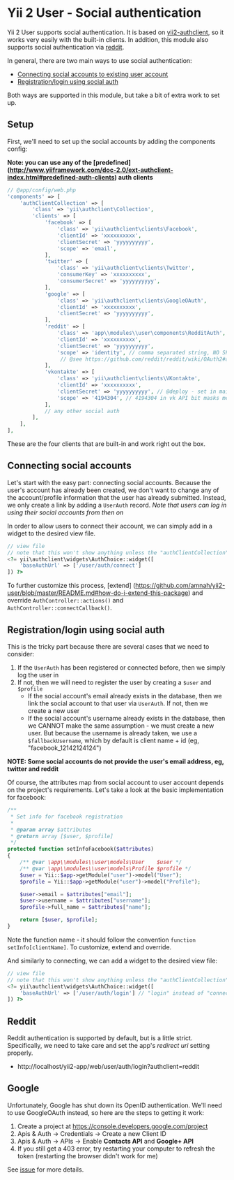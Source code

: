 Yii 2 User - Social authentication
=========

Yii 2 User supports social authentication. It is based on
[yii2-authclient](https://github.com/yiisoft/yii2-authclient), so it works very easily with
the built-in clients[](https://github.com/yiisoft/yii2-authclient#predefined-auth-clients).
In addition, this module also supports social authentication via
[reddit](components/RedditAuth.php).

In general, there are two main ways to use social authentication:

* [Connecting social accounts to existing user account](#connecting-social-accounts)
* [Registration/login using social auth](#registrationlogin-using-social-auth)

Both ways are supported in this module, but take a bit of extra work to set up.

## Setup

First, we'll need to set up the social accounts by adding the components config:

**Note: you can use any of the [predefined]
(http://www.yiiframework.com/doc-2.0/ext-authclient-index.html#predefined-auth-clients) 
auth clients**

```php
// @app/config/web.php
'components' => [
    'authClientCollection' => [
        'class' => 'yii\authclient\Collection',
        'clients' => [
            'facebook' => [
                'class' => 'yii\authclient\clients\Facebook',
                'clientId' => 'xxxxxxxxxx',
                'clientSecret' => 'yyyyyyyyyy',
                'scope' => 'email',
            ],
            'twitter' => [
                'class' => 'yii\authclient\clients\Twitter',
                'consumerKey' => 'xxxxxxxxxx',
                'consumerSecret' => 'yyyyyyyyyy',
            ],
            'google' => [
                'class' => 'yii\authclient\clients\GoogleOAuth',
                'clientId' => 'xxxxxxxxxx',
                'clientSecret' => 'yyyyyyyyyy',
            ],
            'reddit' => [
                'class' => 'app\\modules\\user\components\RedditAuth',
                'clientId' => 'xxxxxxxxxx',
                'clientSecret' => 'yyyyyyyyyy',
                'scope' => 'identity', // comma separated string, NO SPACES
                 // @see https://github.com/reddit/reddit/wiki/OAuth2#authorization
            ],
            'vkontakte' => [
                'class' => 'yii\authclient\clients\VKontakte',
                'clientId' => 'xxxxxxxxxx',
                'clientSecret' => 'yyyyyyyyyy', // @deploy - set in main-local.php
                'scope' => '4194304', // 4194304 in vk API bit masks means 'email'
            ],
            // any other social auth
        ],
    ],
],
```

These are the four clients that are built-in and work right out the box.

## Connecting social accounts

Let's start with the easy part: connecting social accounts. Because the user's account has
already been created, we don't want to change any of the account/profile information that
the user has already submitted. Instead, we only create a link by adding a ```UserAuth```
record. *Note that users can log in using their social accounts from then on*

In order to allow users to connect their account, we can simply add in a widget to the desired
view file.

```php
// view file
// note that this won't show anything unless the "authClientCollection" component is set up
<?= yii\authclient\widgets\AuthChoice::widget([
    'baseAuthUrl' => ['/user/auth/connect']
]) ?>
```

To further customize this process, [extend]
(https://github.com/amnah/yii2-user/blob/master/README.md#how-do-i-extend-this-package)
 and override ```AuthController::actions()``` and ```AuthController::connectCallback()```.

## Registration/login using social auth

This is the tricky part because there are several cases that we need to consider:

1. If the ```UserAuth``` has been registered or connected before, then we simply log the user in
2. If not, then we will need to register the user by creating a ```$user``` and ```$profile```
    * If the social account's email already exists in the database, then we link the social
    account to that user via ```UserAuth```. If not, then we create a new user
    * If the social account's username already exists in the database, then we CANNOT make the
    same assumption - we must create a new user. But because the username is already taken, we
    use a ```$fallbackUsername```, which by default is client name + id (eg, "facebook_12142124124")

**NOTE: Some social accounts do not provide the user's email address, eg, twitter and reddit**

Of course, the attributes map from social account to user account depends on the project's
requirements. Let's take a look at the basic implementation for facebook:

```php
/**
 * Set info for facebook registration
 *
 * @param array $attributes
 * @return array [$user, $profile]
 */
protected function setInfoFacebook($attributes)
{
    /** @var \app\\modules\\user\models\User    $user */
    /** @var \app\\modules\\user\models\Profile $profile */
    $user = Yii::$app->getModule("user")->model("User");
    $profile = Yii::$app->getModule("user")->model("Profile");

    $user->email = $attributes["email"];
    $user->username = $attributes["username"];
    $profile->full_name = $attributes["name"];

    return [$user, $profile];
}
```

Note the function name - it should follow the convention ```function setInfo[clientName]```. To
customize, extend and override.

And similarly to connecting, we can add a widget to the desired view file:

```php
// view file
// note that this won't show anything unless the "authClientCollection" component is set up
<?= yii\authclient\widgets\AuthChoice::widget([
    'baseAuthUrl' => ['/user/auth/login'] // "login" instead of "connect"
]) ?>
```

## Reddit

Reddit authentication is supported by default, but is a little strict. Specifically, we need to
take care and set the app's *redirect uri* setting properly.

* http://localhost/yii2-app/web/user/auth/login?authclient=reddit

## Google

Unfortunately, Google has shut down its OpenID authentication. We'll need to use GoogleOAuth
instead, so here are the steps to getting it work:

1. Create a project at https://console.developers.google.com/project
2. Apis & Auth -> Credentials -> Create a new Client ID
3. Apis & Auth -> APIs -> Enable **Contacts API** and **Google+ API**
4. If you still get a 403 error, try restarting your computer to refresh the token
(restarting the browser didn't work for me)

See [issue](https://github.com/amnah/yii2-user/issues/25) for more details.